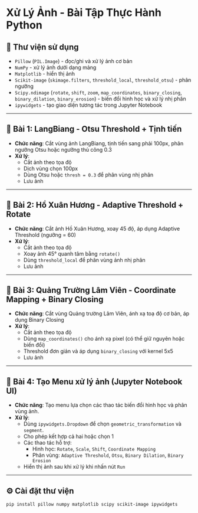# Xử Lý Ảnh - Bài Tập Thực Hành Python

## 🧰 Thư viện sử dụng
- `Pillow` (`PIL.Image`) - đọc/ghi và xử lý ảnh cơ bản
- `NumPy` - xử lý ảnh dưới dạng mảng
- `Matplotlib` - hiển thị ảnh
- `Scikit-image` (`skimage.filters`, `threshold_local`, `threshold_otsu`) - phân ngưỡng
- `Scipy.ndimage` (`rotate`, `shift`, `zoom`, `map_coordinates`, `binary_closing`, `binary_dilation`, `binary_erosion`) - biến đổi hình học và xử lý nhị phân
- `ipywidgets` - tạo giao diện tương tác trong Jupyter Notebook

---

## 📝 Bài 1: LangBiang - Otsu Threshold + Tịnh tiến
- **Chức năng**: Cắt vùng ảnh LangBiang, tịnh tiến sang phải 100px, phân ngưỡng Otsu hoặc ngưỡng thủ công 0.3
- **Xử lý**:
  - Cắt ảnh theo tọa độ
  - Dịch vùng chọn 100px
  - Dùng Otsu hoặc `thresh = 0.3` để phân vùng nhị phân
  - Lưu ảnh

---

## 📝 Bài 2: Hồ Xuân Hương - Adaptive Threshold + Rotate
- **Chức năng**: Cắt ảnh Hồ Xuân Hương, xoay 45 độ, áp dụng Adaptive Threshold (ngưỡng = 60)
- **Xử lý**:
  - Cắt ảnh theo tọa độ
  - Xoay ảnh 45° quanh tâm bằng `rotate()`
  - Dùng `threshold_local` để phân vùng ảnh nhị phân
  - Lưu ảnh

---

## 📝 Bài 3: Quảng Trường Lâm Viên - Coordinate Mapping + Binary Closing
- **Chức năng**: Cắt vùng Quảng trường Lâm Viên, ánh xạ toạ độ cơ bản, áp dụng Binary Closing
- **Xử lý**:
  - Cắt ảnh theo tọa độ
  - Dùng `map_coordinates()` cho ánh xạ pixel (có thể giữ nguyên hoặc biến đổi)
  - Threshold đơn giản và áp dụng `binary_closing` với kernel 5x5
  - Lưu ảnh

---

## 📝 Bài 4: Tạo Menu xử lý ảnh (Jupyter Notebook UI)
- **Chức năng**: Tạo menu lựa chọn các thao tác biến đổi hình học và phân vùng ảnh.
- **Xử lý**:
  - Dùng `ipywidgets.Dropdown` để chọn `geometric_transformation` và `segment`.
  - Cho phép kết hợp cả hai hoặc chọn 1
  - Các thao tác hỗ trợ:
    - Hình học: `Rotate`, `Scale`, `Shift`, `Coordinate Mapping`
    - Phân vùng: `Adaptive Threshold`, `Otsu`, `Binary Dilation`, `Binary Erosion`
  - Hiển thị ảnh sau khi xử lý khi nhấn nút `Run`

---

## ⚙️ Cài đặt thư viện
```bash
pip install pillow numpy matplotlib scipy scikit-image ipywidgets
